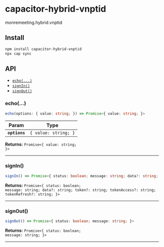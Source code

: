 # capacitor-hybrid-vnptid

monremeeting.hybrid.vnptid

## Install

```bash
npm install capacitor-hybrid-vnptid
npx cap sync
```

## API

<docgen-index>

* [`echo(...)`](#echo)
* [`signIn()`](#signin)
* [`signOut()`](#signout)

</docgen-index>

<docgen-api>
<!--Update the source file JSDoc comments and rerun docgen to update the docs below-->

### echo(...)

```typescript
echo(options: { value: string; }) => Promise<{ value: string; }>
```

| Param         | Type                            |
| ------------- | ------------------------------- |
| **`options`** | <code>{ value: string; }</code> |

**Returns:** <code>Promise&lt;{ value: string; }&gt;</code>

--------------------


### signIn()

```typescript
signIn() => Promise<{ status: boolean; message: string; data?: string; token?: string; tokenAccess?: string; tokenRefresh?: string; }>
```

**Returns:** <code>Promise&lt;{ status: boolean; message: string; data?: string; token?: string; tokenAccess?: string; tokenRefresh?: string; }&gt;</code>

--------------------


### signOut()

```typescript
signOut() => Promise<{ status: boolean; message: string; }>
```

**Returns:** <code>Promise&lt;{ status: boolean; message: string; }&gt;</code>

--------------------

</docgen-api>
